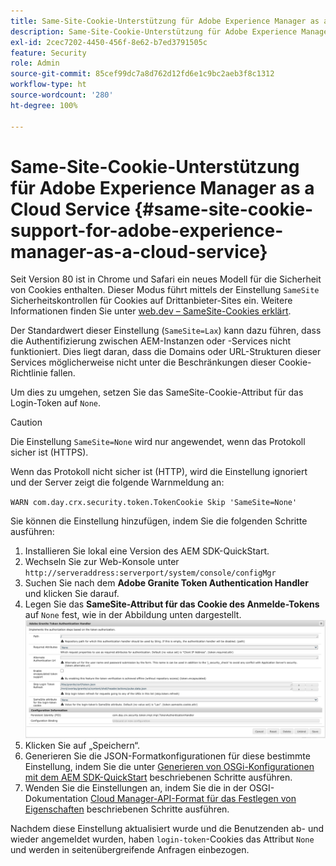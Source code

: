 ```yaml
---
title: Same-Site-Cookie-Unterstützung für Adobe Experience Manager as a Cloud Service
description: Same-Site-Cookie-Unterstützung für Adobe Experience Manager as a Cloud Service.
exl-id: 2cec7202-4450-456f-8e62-b7ed3791505c
feature: Security
role: Admin
source-git-commit: 85cef99dc7a8d762d12fd6e1c9bc2aeb3f8c1312
workflow-type: ht
source-wordcount: '280'
ht-degree: 100%

---
```


# Same-Site-Cookie-Unterstützung für Adobe Experience Manager as a Cloud Service {#same-site-cookie-support-for-adobe-experience-manager-as-a-cloud-service}

Seit Version 80 ist in Chrome und Safari ein neues Modell für die Sicherheit von Cookies enthalten. Dieser Modus führt mittels der Einstellung `SameSite` Sicherheitskontrollen für Cookies auf Drittanbieter-Sites ein. Weitere Informationen finden Sie unter [web.dev – SameSite-Cookies erklärt](https://web.dev/articles/samesite-cookies-explained?hl=de).

Der Standardwert dieser Einstellung (`SameSite=Lax`) kann dazu führen, dass die Authentifizierung zwischen AEM-Instanzen oder -Services nicht funktioniert. Dies liegt daran, dass die Domains oder URL-Strukturen dieser Services möglicherweise nicht unter die Beschränkungen dieser Cookie-Richtlinie fallen.

Um dies zu umgehen, setzen Sie das SameSite-Cookie-Attribut für das Login-Token auf `None`.

>[!CAUTION]
>
>Die Einstellung `SameSite=None` wird nur angewendet, wenn das Protokoll sicher ist (HTTPS).
>
>Wenn das Protokoll nicht sicher ist (HTTP), wird die Einstellung ignoriert und der Server zeigt die folgende Warnmeldung an:
>
>`WARN com.day.crx.security.token.TokenCookie Skip 'SameSite=None'`

Sie können die Einstellung hinzufügen, indem Sie die folgenden Schritte ausführen:

1. Installieren Sie lokal eine Version des AEM SDK-QuickStart.
1. Wechseln Sie zur Web-Konsole unter `http://serveraddress:serverport/system/console/configMgr`
1. Suchen Sie nach dem **Adobe Granite Token Authentication Handler** und klicken Sie darauf.
1. Legen Sie das **SameSite-Attribut für das Cookie des Anmelde-Tokens** auf `None` fest, wie in der Abbildung unten dargestellt.
   ![samesite](/help/security/assets/samesite1.png)
1. Klicken Sie auf „Speichern“.
1. Generieren Sie die JSON-Formatkonfigurationen für diese bestimmte Einstellung, indem Sie die unter [Generieren von OSGi-Konfigurationen mit dem AEM SDK-QuickStart](/help/implementing/deploying/configuring-osgi.md#generating-osgi-configurations-using-the-aem-sdk-quickstart) beschriebenen Schritte ausführen.
1. Wenden Sie die Einstellungen an, indem Sie die in der OSGI-Dokumentation [Cloud Manager-API-Format für das Festlegen von Eigenschaften](/help/implementing/deploying/configuring-osgi.md#cloud-manager-api-format-for-setting-properties) beschriebenen Schritte ausführen.

Nachdem diese Einstellung aktualisiert wurde und die Benutzenden ab- und wieder angemeldet wurden, haben `login-token`-Cookies das Attribut `None` und werden in seitenübergreifende Anfragen einbezogen.
